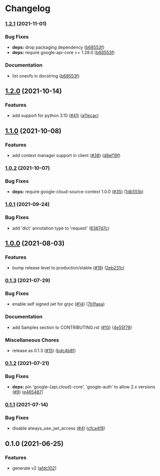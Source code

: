 # Changelog

### [1.2.1](https://www.github.com/googleapis/python-debugger-client/compare/v1.2.0...v1.2.1) (2021-11-01)


### Bug Fixes

* **deps:** drop packaging dependency ([b68553f](https://www.github.com/googleapis/python-debugger-client/commit/b68553ff06d1f13cc77eb64909b53758e1610fd0))
* **deps:** require google-api-core >= 1.28.0 ([b68553f](https://www.github.com/googleapis/python-debugger-client/commit/b68553ff06d1f13cc77eb64909b53758e1610fd0))


### Documentation

* list oneofs in docstring ([b68553f](https://www.github.com/googleapis/python-debugger-client/commit/b68553ff06d1f13cc77eb64909b53758e1610fd0))

## [1.2.0](https://www.github.com/googleapis/python-debugger-client/compare/v1.1.0...v1.2.0) (2021-10-14)


### Features

* add support for python 3.10 ([#41](https://www.github.com/googleapis/python-debugger-client/issues/41)) ([a11ecac](https://www.github.com/googleapis/python-debugger-client/commit/a11ecacecab3f313cdda5128c3b6a1e117c694ab))

## [1.1.0](https://www.github.com/googleapis/python-debugger-client/compare/v1.0.2...v1.1.0) (2021-10-08)


### Features

* add context manager support in client ([#38](https://www.github.com/googleapis/python-debugger-client/issues/38)) ([d8ef19f](https://www.github.com/googleapis/python-debugger-client/commit/d8ef19fdee913a1b8988fd54938bf2b8f4b11233))

### [1.0.2](https://www.github.com/googleapis/python-debugger-client/compare/v1.0.1...v1.0.2) (2021-10-07)


### Bug Fixes

* **deps:** require google-cloud-source-context 1.0.0 ([#35](https://www.github.com/googleapis/python-debugger-client/issues/35)) ([1db551b](https://www.github.com/googleapis/python-debugger-client/commit/1db551b8a06f85377052f0408a59e012677f94ff))

### [1.0.1](https://www.github.com/googleapis/python-debugger-client/compare/v1.0.0...v1.0.1) (2021-09-24)


### Bug Fixes

* add 'dict' annotation type to 'request' ([6387d7c](https://www.github.com/googleapis/python-debugger-client/commit/6387d7c589f7c04f0d832b7976b5fa7d64956d99))

## [1.0.0](https://www.github.com/googleapis/python-debugger-client/compare/v0.1.3...v1.0.0) (2021-08-03)


### Features

* bump release level to production/stable ([#18](https://www.github.com/googleapis/python-debugger-client/issues/18)) ([2eb231c](https://www.github.com/googleapis/python-debugger-client/commit/2eb231ca3913485e2d33d7ca1c5aa0a7c69c6872))

### [0.1.3](https://www.github.com/googleapis/python-debugger-client/compare/v0.1.2...v0.1.3) (2021-07-29)


### Bug Fixes

* enable self signed jwt for grpc ([#14](https://www.github.com/googleapis/python-debugger-client/issues/14)) ([7b1faea](https://www.github.com/googleapis/python-debugger-client/commit/7b1faea9588b66d46bf51da09d337ba90ec7090f))


### Documentation

* add Samples section to CONTRIBUTING.rst ([#10](https://www.github.com/googleapis/python-debugger-client/issues/10)) ([4e55f78](https://www.github.com/googleapis/python-debugger-client/commit/4e55f78e0dfbc4cc804dce8d048c502bdd972ab7))


### Miscellaneous Chores

* release as 0.1.3 ([#15](https://www.github.com/googleapis/python-debugger-client/issues/15)) ([bdc4b8f](https://www.github.com/googleapis/python-debugger-client/commit/bdc4b8f52863c4993dcc8648e0fa50ba1654e3ff))

### [0.1.2](https://www.github.com/googleapis/python-debugger-client/compare/v0.1.1...v0.1.2) (2021-07-21)


### Bug Fixes

* **deps:** pin 'google-{api,cloud}-core', 'google-auth' to allow 2.x versions ([#9](https://www.github.com/googleapis/python-debugger-client/issues/9)) ([e465487](https://www.github.com/googleapis/python-debugger-client/commit/e465487f8c682efdacaf977085d3143af2d146da))

### [0.1.1](https://www.github.com/googleapis/python-debugger-client/compare/v0.1.0...v0.1.1) (2021-07-14)


### Bug Fixes

* disable always_use_jwt_access ([#4](https://www.github.com/googleapis/python-debugger-client/issues/4)) ([cfca4f8](https://www.github.com/googleapis/python-debugger-client/commit/cfca4f85fa8e59d6767536ff016fa9ae5b9a1c97))

## 0.1.0 (2021-06-25)


### Features

* generate v2 ([afdc102](https://www.github.com/googleapis/python-debugger-client/commit/afdc102ffec8e0f2c9129be6200ecebfe66e1cbe))
